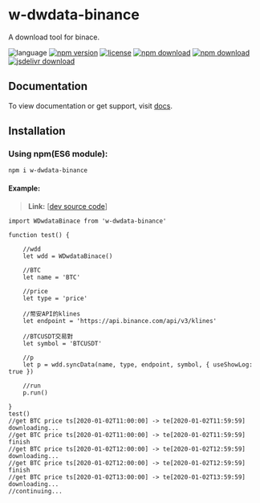 # w-dwdata-binance
A download tool for binace.

![language](https://img.shields.io/badge/language-JavaScript-orange.svg) 
[![npm version](http://img.shields.io/npm/v/w-dwdata-binance.svg?style=flat)](https://npmjs.org/package/w-dwdata-binance) 
[![license](https://img.shields.io/npm/l/w-dwdata-binance.svg?style=flat)](https://npmjs.org/package/w-dwdata-binance) 
[![npm download](https://img.shields.io/npm/dt/w-dwdata-binance.svg)](https://npmjs.org/package/w-dwdata-binance) 
[![npm download](https://img.shields.io/npm/dm/w-dwdata-binance.svg)](https://npmjs.org/package/w-dwdata-binance) 
[![jsdelivr download](https://img.shields.io/jsdelivr/npm/hm/w-dwdata-binance.svg)](https://www.jsdelivr.com/package/npm/w-dwdata-binance)

## Documentation
To view documentation or get support, visit [docs](https://yuda-lyu.github.io/w-dwdata-binance/global.html).

## Installation
### Using npm(ES6 module):
```alias
npm i w-dwdata-binance
```

#### Example:
> **Link:** [[dev source code](https://github.com/yuda-lyu/w-dwdata-binance/blob/master/g-BTCUSDT.mjs)]
```alias
import WDwdataBinace from 'w-dwdata-binance'

function test() {

    //wdd
    let wdd = WDwdataBinace()

    //BTC
    let name = 'BTC'

    //price
    let type = 'price'

    //幣安API的klines
    let endpoint = 'https://api.binance.com/api/v3/klines'

    //BTCUSDT交易對
    let symbol = 'BTCUSDT'

    //p
    let p = wdd.syncData(name, type, endpoint, symbol, { useShowLog: true })

    //run
    p.run()

}
test()
//get BTC price ts[2020-01-02T11:00:00] -> te[2020-01-02T11:59:59] downloading...
//get BTC price ts[2020-01-02T11:00:00] -> te[2020-01-02T11:59:59] finish
//get BTC price ts[2020-01-02T12:00:00] -> te[2020-01-02T12:59:59] downloading...
//get BTC price ts[2020-01-02T12:00:00] -> te[2020-01-02T12:59:59] finish
//get BTC price ts[2020-01-02T13:00:00] -> te[2020-01-02T13:59:59] downloading...
//continuing...
```
